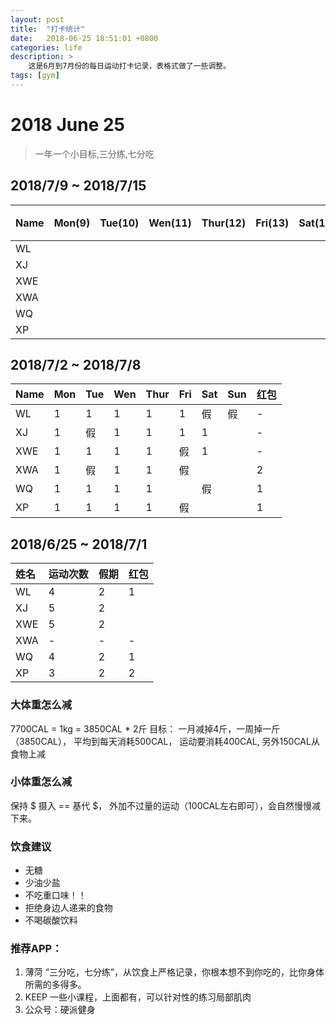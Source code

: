 ```yaml
---
layout: post
title:  "打卡统计"
date:   2018-06-25 18:51:01 +0800
categories: life
description: >
    这是6月到7月份的每日运动打卡记录，表格式做了一些调整。 
tags: [gym] 
---
```


# 2018 June 25
> 一年一个小目标,三分练,七分吃

## 2018/7/9  ~  2018/7/15

| Name | Mon(9) | Tue(10)  | Wen(11) | Thur(12)| Fri(13) | Sat(14) | Sun(15) | 红包|
|:----|:----|:----|:----|:----|:-----| ----|:-----|:--- |
| WL  | | | ||||||
| XJ  | | | ||||||
| XWE | | | ||||||
| XWA | | | ||||||
| WQ  | | | ||||||
| XP  | | | ||||||

## 2018/7/2  ~  2018/7/8

| Name | Mon | Tue | Wen | Thur| Fri | Sat| Sun| 红包|
|:----|:----|:----|:----|:----|:-----| ----|:-----|:--- |
| WL  | 1 |1 |1 |1|1|假|假|-|
| XJ  | 1 |假 |1 |1|1|1||-|
| XWE | 1 |1 |1|1|假|1||-|
| XWA | 1 |假 |1 |1|假|||2|
| WQ  | 1 |1 |1 |1||假||1|
| XP  | 1 |1 |1 |1|假|||1|

## 2018/6/25  ~  2018/7/1


| 姓名 | 运动次数   | 假期 | 红包|
|:----|:----------|:------| --- |
| WL  | 4 | 2 | 1 |
| XJ  | 5 | 2 |  |
| XWE | 5 | 2 |  |
| XWA | - | - | - |
| WQ  | 4 | 2 | 1 |
| XP  | 3 | 2 | 2 |



### 大体重怎么减
7700CAL = 1kg = 3850CAL * 2斤
目标： 一月减掉4斤，一周掉一斤（3850CAL），
平均到每天消耗500CAL， 运动要消耗400CAL,  另外150CAL从食物上减

### 小体重怎么减
保持  $ 摄入 ==  基代 $， 外加不过量的运动（100CAL左右即可），会自然慢慢减下来。

### 饮食建议
 - 无糖
 - 少油少盐
 - 不吃重口味！！
 - 拒绝身边人递来的食物
 - 不喝碳酸饮料

### 推荐APP：
1. 薄菏
   “三分吃，七分练”，从饮食上严格记录，你根本想不到你吃的，比你身体所需的多得多。
2. KEEP
   一些小课程，上面都有，可以针对性的练习局部肌肉
3. 公众号：硬派健身
